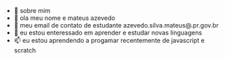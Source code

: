 - 👋 sobre mim
- 👀 ola meu nome e mateus azevedo
- 🌱 meu email de contato de estudante azevedo.silva.mateus@.pr.gov.br
- 💞️ eu estou enteressado em aprender e estudar novas linguagens
- 📫 eu estou aprendendo a progamar recentemente de javascript e scratch

<!---
azevedomateus1/azevedomateus1 is a ✨ special ✨ repository because its `README.md` (this file) appears on your GitHub profile.
You can click the Preview link to take a look at your changes.
--->
